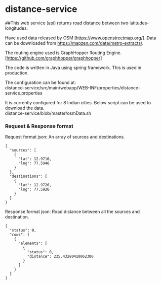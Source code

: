 # distance-service
##This web service (api) returns road distance between two latitudes-longitudes.

Have used data released by OSM [https://www.openstreetmap.org/]. 
Data can be downloaded from https://mapzen.com/data/metro-extracts/.

The routing engine used is GraphHopper Routing Engine.[https://github.com/graphhopper/graphhopper]

The code is written in Java using spring framework.
This is used in production.

The configuration can be found at:  
distance-service/src/main/webapp/WEB-INF/properties/distance-service.properties

It is currently configured for 8 Indian cities.
Below script can be used to download the data.  
distance-service/blob/master/osmData.sh

### Request & Response format
Request format json: An array of sources and destinations. 

```
{
  "sources": [
    {
      "lat": 12.9716,
      "lng": 77.5946
    }
  ],
  "destinations": [
    {
      "lat": 12.9726,
      "lng": 77.5926
    }
  ]
}

```

Response format json: Road distance between all the sources and destination.
```
{
  "status": 0,
  "rows": [
    {
      "elements": [
        {
          "status": 0,
          "distance": 235.43280410062306
        }
      ]
    }
  ]
}
```

    


